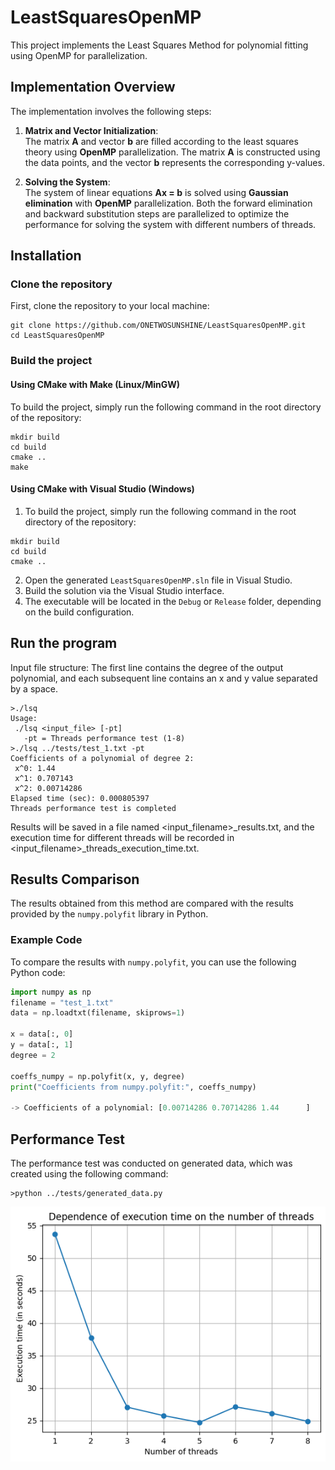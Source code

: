 # LeastSquaresOpenMP

This project implements the Least Squares Method for polynomial fitting using OpenMP for parallelization.

## Implementation Overview

The implementation involves the following steps:

1. **Matrix and Vector Initialization**:  
   The matrix **A** and vector **b** are filled according to the least squares theory using **OpenMP** parallelization. The matrix **A** is constructed using the data points, and the vector **b** represents the corresponding y-values.

2. **Solving the System**:  
   The system of linear equations **Ax = b** is solved using **Gaussian elimination** with **OpenMP** parallelization. Both the forward elimination and backward substitution steps are parallelized to optimize the performance for solving the system with different numbers of threads.

## Installation
### Clone the repository

First, clone the repository to your local machine:

```
git clone https://github.com/ONETWOSUNSHINE/LeastSquaresOpenMP.git
cd LeastSquaresOpenMP
```
### Build the project

#### Using CMake with Make (Linux/MinGW)
To build the project, simply run the following command in the root directory of the repository:

```
mkdir build
cd build
cmake ..
make
```
#### Using CMake with Visual Studio (Windows)

1. To build the project, simply run the following command in the root directory of the repository:

```
mkdir build
cd build
cmake ..
```
2. Open the generated `LeastSquaresOpenMP.sln` file in Visual Studio.
3. Build the solution via the Visual Studio interface.
4. The executable will be located in the `Debug` or `Release` folder, depending on the build configuration.

## Run the program

Input file structure: The first line contains the degree of the output polynomial, and each subsequent line contains an x and y value separated by a space.

```
>./lsq
Usage:
 ./lsq <input_file> [-pt]
   -pt = Threads performance test (1-8)
>./lsq ../tests/test_1.txt -pt
Coefficients of a polynomial of degree 2:
 x^0: 1.44
 x^1: 0.707143
 x^2: 0.00714286
Elapsed time (sec): 0.000805397
Threads performance test is completed
```
Results will be saved in a file named <input_filename>_results.txt, and the execution time for different threads will be recorded in <input_filename>_threads_execution_time.txt.

## Results Comparison

The results obtained from this method are compared with the results provided by the `numpy.polyfit` library in Python.

### Example Code

To compare the results with `numpy.polyfit`, you can use the following Python code:

```python
import numpy as np
filename = "test_1.txt"
data = np.loadtxt(filename, skiprows=1)

x = data[:, 0]
y = data[:, 1]
degree = 2

coeffs_numpy = np.polyfit(x, y, degree)
print("Coefficients from numpy.polyfit:", coeffs_numpy)

-> Coefficients of a polynomial: [0.00714286 0.70714286 1.44      ]
```
## Performance Test

The performance test was conducted on generated data, which was created using the following command:

```
>python ../tests/generated_data.py
```
![Performance Graph](images/generated_data_threads_execution_time.png)
